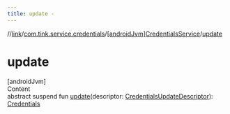 ```yaml
---
title: update -
---
```

//[link](../../index.md)/[com.tink.service.credentials](../index.md)/[[androidJvm]CredentialsService](index.md)/[update](update.md)



# update  
[androidJvm]  
Content  
abstract suspend fun [update](update.md)(descriptor: [CredentialsUpdateDescriptor](../[android-jvm]-credentials-update-descriptor/index.md)): [Credentials](../../com.tink.model.credentials/[android-jvm]-credentials/index.md)  



